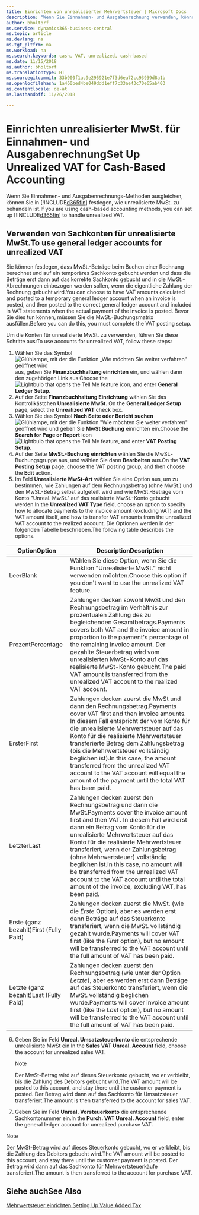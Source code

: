 ```yaml
---
title: Einrichten von unrealisierter Mehrwertsteuer | Microsoft Docs
description: "Wenn Sie Einnahmen- und Ausgabenrechnung verwenden, können Sie angeben, wie Sie unrealisierte MwSt. für Verkäufe und Einkäufe behandeln möchten."
author: bholtorf
ms.service: dynamics365-business-central
ms.topic: article
ms.devlang: na
ms.tgt_pltfrm: na
ms.workload: na
ms.search.keywords: cash, VAT, unrealized, cash-based
ms.date: 11/15/2018
ms.author: bholtorf
ms.translationtype: HT
ms.sourcegitcommit: 33b900f1ac9e295921e7f3d6ea72cc93939d8a1b
ms.openlocfilehash: 1a460bed4be049ddd1eff7c33ae43c70e65ab403
ms.contentlocale: de-at
ms.lasthandoff: 11/26/2018

---
```


# <a name="set-up-unrealized-vat-for-cash-based-accounting"></a><span data-ttu-id="06f4a-103">Einrichten unrealisierter MwSt. für Einnahmen- und Ausgabenrechnung</span><span class="sxs-lookup"><span data-stu-id="06f4a-103">Set Up Unrealized VAT for Cash-Based Accounting</span></span>
<span data-ttu-id="06f4a-104">Wenn Sie Einnahmen- und Ausgabenrechnungs-Methoden ausgleichen, können Sie in [!INCLUDE[d365fin](includes/d365fin_md.md)] festlegen, wie unrealisierte MwSt. zu behandeln ist.</span><span class="sxs-lookup"><span data-stu-id="06f4a-104">If you are using cash-based accounting methods, you can set up [!INCLUDE[d365fin](includes/d365fin_md.md)] to handle unrealized VAT.</span></span>

## <a name="to-use-general-ledger-accounts-for-unrealized-vat"></a><span data-ttu-id="06f4a-105">Verwenden von Sachkonten für unrealisierte MwSt.</span><span class="sxs-lookup"><span data-stu-id="06f4a-105">To use general ledger accounts for unrealized VAT</span></span>
<span data-ttu-id="06f4a-106">Sie können festlegen, dass MwSt.-Beträge beim Buchen einer Rechnung berechnet und auf ein temporäres Sachkonto gebucht werden und dass die Beträge erst dann auf das korrekte Sachkonto gebucht und in die MwSt.-Abrechnungen einbezogen werden sollen, wenn die eigentliche Zahlung der Rechnung gebucht wird.</span><span class="sxs-lookup"><span data-stu-id="06f4a-106">You can choose to have VAT amounts calculated and posted to a temporary general ledger account when an invoice is posted, and then posted to the correct general ledger account and included in VAT statements when the actual payment of the invoice is posted.</span></span> <span data-ttu-id="06f4a-107">Bevor Sie dies tun können, müssen Sie die MwSt.-Buchungsmatrix ausfüllen.</span><span class="sxs-lookup"><span data-stu-id="06f4a-107">Before you can do this, you must complete the VAT posting setup.</span></span>

<span data-ttu-id="06f4a-108">Um die Konten für unrealisierte MwSt. zu verwenden, führen Sie diese Schritte aus:</span><span class="sxs-lookup"><span data-stu-id="06f4a-108">To use accounts for unrealized VAT, follow these steps:</span></span>
1. <span data-ttu-id="06f4a-109">Wählen Sie das Symbol ![Glühlampe, mit der die Funktion „Wie möchten Sie weiter verfahren“ geöffnet wird](media/ui-search/search_small.png "Wie möchten Sie weiter verfahren?") aus, geben Sie **Finanzbuchhaltung einrichten** ein, und wählen dann den zugehörigen Link aus.</span><span class="sxs-lookup"><span data-stu-id="06f4a-109">Choose the ![Lightbulb that opens the Tell Me feature](media/ui-search/search_small.png "Tell me what you want to do") icon, and enter **General Ledger Setup**.</span></span>
2. <span data-ttu-id="06f4a-110">Auf der Seite **Finanzbuchhaltung Einrichtung** wählen Sie das Kontrollkästchen **Unrealisierte MwSt.**.</span><span class="sxs-lookup"><span data-stu-id="06f4a-110">On the **General Ledger Setup** page, select the **Unrealized VAT** check box.</span></span>
3. <span data-ttu-id="06f4a-111">Wählen Sie das Symbol **Nach Seite oder Bericht suchen** ![Glühlampe, mit der die Funktion "Wie möchten Sie weiter verfahren"](media/ui-search/search_small.png "Wie möchten Sie weiter verfahren") geöffnet wird und geben Sie **MwSt Buchung** einrichten ein.</span><span class="sxs-lookup"><span data-stu-id="06f4a-111">Choose the **Search for Page or Report** icon ![Lightbulb that opens the Tell Me feature](media/ui-search/search_small.png "Tell me what you want to do"), and enter **VAT Posting Setup**.</span></span>
4. <span data-ttu-id="06f4a-112">Auf der Seite **MwSt.-Buchung einrichten** wählen Sie die MwSt.-Buchungsgruppe aus, und wählen Sie dann **Bearbeiten** aus.</span><span class="sxs-lookup"><span data-stu-id="06f4a-112">On the **VAT Posting Setup** page, choose the VAT posting group, and then choose the **Edit** action.</span></span>
5. <span data-ttu-id="06f4a-113">Im Feld **Unrealisierte MwSt-Art** wählen Sie eine Option aus, um zu bestimmen, wie Zahlungen auf dem Rechnungsbetrag (ohne MwSt.) und den MwSt.-Betrag selbst aufgeteilt wird und wie MwSt.-Beträge vom Konto "Unreal. MwSt." auf das realisierte MwSt.-Konto gebucht werden.</span><span class="sxs-lookup"><span data-stu-id="06f4a-113">In the **Unrealized VAT Type** field, choose an option to specify how to allocate payments to the invoice amount (excluding VAT) and the VAT amount itself, and how to transfer VAT amounts from the unrealized VAT account to the realized account.</span></span> <span data-ttu-id="06f4a-114">Die Optionen werden in der folgenden Tabelle beschrieben.</span><span class="sxs-lookup"><span data-stu-id="06f4a-114">The following table describes the options.</span></span>

| <span data-ttu-id="06f4a-115">Option</span><span class="sxs-lookup"><span data-stu-id="06f4a-115">Option</span></span> | <span data-ttu-id="06f4a-116">Description</span><span class="sxs-lookup"><span data-stu-id="06f4a-116">Description</span></span> |
| --- | --- |
| <span data-ttu-id="06f4a-117">Leer</span><span class="sxs-lookup"><span data-stu-id="06f4a-117">Blank</span></span> | <span data-ttu-id="06f4a-118">Wählen Sie diese Option, wenn Sie die Funktion "Unrealisierte MwSt." nicht verwenden möchten.</span><span class="sxs-lookup"><span data-stu-id="06f4a-118">Choose this option if you don't want to use the unrealized VAT feature.</span></span> |
| <span data-ttu-id="06f4a-119">Prozent</span><span class="sxs-lookup"><span data-stu-id="06f4a-119">Percentage</span></span> | <span data-ttu-id="06f4a-120">Zahlungen decken sowohl MwSt und den Rechnungsbetrag im Verhältnis zur prozentualen Zahlung des zu begleichenden Gesamtbetrags.</span><span class="sxs-lookup"><span data-stu-id="06f4a-120">Payments covers both VAT and the invoice amount in proportion to the payment's percentage of the remaining invoice amount.</span></span> <span data-ttu-id="06f4a-121">Der gezahlte Steuerbetrag wird vom unrealisierten MwSt-Konto auf das realisierte MwSt-Konto gebucht.</span><span class="sxs-lookup"><span data-stu-id="06f4a-121">The paid VAT amount is transferred from the unrealized VAT account to the realized VAT account.</span></span> |
| <span data-ttu-id="06f4a-122">Erster</span><span class="sxs-lookup"><span data-stu-id="06f4a-122">First</span></span> | <span data-ttu-id="06f4a-123">Zahlungen decken zuerst die MwSt und dann den Rechnungsbetrag.</span><span class="sxs-lookup"><span data-stu-id="06f4a-123">Payments cover VAT first and then invoice amounts.</span></span> <span data-ttu-id="06f4a-124">In diesem Fall entspricht der vom Konto für die unrealisierte Mehrwertsteuer auf das Konto für die realisierte Mehrwertsteuer transferierte Betrag dem Zahlungsbetrag (bis die Mehrwertsteuer vollständig beglichen ist).</span><span class="sxs-lookup"><span data-stu-id="06f4a-124">In this case, the amount transferred from the unrealized VAT account to the VAT account will equal the amount of the payment until the total VAT has been paid.</span></span> |
| <span data-ttu-id="06f4a-125">Letzter</span><span class="sxs-lookup"><span data-stu-id="06f4a-125">Last</span></span> | <span data-ttu-id="06f4a-126">Zahlungen decken zuerst den Rechnungsbetrag und dann die MwSt.</span><span class="sxs-lookup"><span data-stu-id="06f4a-126">Payments cover the invoice amount first and then VAT.</span></span> <span data-ttu-id="06f4a-127">In diesem Fall wird erst dann ein Betrag vom Konto für die unrealisierte Mehrwertsteuer auf das Konto für die realisierte Mehrwertsteuer transferiert, wenn der Zahlungsbetrag (ohne Mehrwertsteuer) vollständig beglichen ist.</span><span class="sxs-lookup"><span data-stu-id="06f4a-127">In this case, no amount will be transferred from the unrealized VAT account to the VAT account until the total amount of the invoice, excluding VAT, has been paid.</span></span> |
| <span data-ttu-id="06f4a-128">Erste (ganz bezahlt)</span><span class="sxs-lookup"><span data-stu-id="06f4a-128">First (Fully Paid)</span></span> | <span data-ttu-id="06f4a-129">Zahlungen decken zuerst die MwSt. (wie die  _Erste_ Option), aber es werden erst dann Beträge auf das Steuerkonto transferiert, wenn die MwSt. vollständig gezahlt wurde.</span><span class="sxs-lookup"><span data-stu-id="06f4a-129">Payments will cover VAT first (like the _First_ option), but no amount will be transferred to the VAT account until the full amount of VAT has been paid.</span></span> |
| <span data-ttu-id="06f4a-130">Letzte (ganz bezahlt)</span><span class="sxs-lookup"><span data-stu-id="06f4a-130">Last (Fully Paid)</span></span> | <span data-ttu-id="06f4a-131">Zahlungen decken zuerst den Rechnungsbetrag (wie unter der Option _Letzte_), aber es werden erst dann Beträge auf das Steuerkonto transferiert, wenn die MwSt. vollständig beglichen wurde.</span><span class="sxs-lookup"><span data-stu-id="06f4a-131">Payments will cover invoice amount first (like the _Last_ option), but no amount will be transferred to the VAT account until the full amount of VAT has been paid.</span></span> |

6. <span data-ttu-id="06f4a-132">Geben Sie im Feld  **Unreal. Umsatzsteuerkonto** die entsprechende unrealisierte MwSt ein.</span><span class="sxs-lookup"><span data-stu-id="06f4a-132">In the **Sales VAT Unreal. Account** field, choose the account for unrealized sales VAT.</span></span>

    > [!NOTE]  
    > <span data-ttu-id="06f4a-133">Der MwSt-Betrag wird auf dieses Steuerkonto gebucht, wo er verbleibt, bis die Zahlung des Debitors gebucht wird.</span><span class="sxs-lookup"><span data-stu-id="06f4a-133">The VAT amount will be posted to this account, and stay there until the customer payment is posted.</span></span> <span data-ttu-id="06f4a-134">Der Betrag wird dann auf das Sachkonto für Umsatzsteuer transferiert.</span><span class="sxs-lookup"><span data-stu-id="06f4a-134">The amount is then transferred to the account for sales VAT.</span></span>
7. <span data-ttu-id="06f4a-135">Geben Sie im Feld **Unreal. Vorsteuerkonto** die entsprechende Sachkontonummer ein.</span><span class="sxs-lookup"><span data-stu-id="06f4a-135">In the **Purch. VAT Unreal. Account** field, enter the general ledger account for unrealized purchase VAT.</span></span>

> [!NOTE]  
> <span data-ttu-id="06f4a-136">Der MwSt-Betrag wird auf dieses Steuerkonto gebucht, wo er verbleibt, bis die Zahlung des Debitors gebucht wird.</span><span class="sxs-lookup"><span data-stu-id="06f4a-136">The VAT amount will be posted to this account, and stay there until the customer payment is posted.</span></span> <span data-ttu-id="06f4a-137">Der Betrag wird dann auf das Sachkonto für Mehrwertsteuerkäufe transferiert.</span><span class="sxs-lookup"><span data-stu-id="06f4a-137">The amount is then transferred to the account for purchase VAT.</span></span>

## <a name="see-also"></a><span data-ttu-id="06f4a-138">Siehe auch</span><span class="sxs-lookup"><span data-stu-id="06f4a-138">See Also</span></span>
[<span data-ttu-id="06f4a-139"> Mehrwertsteuer einrichten </span><span class="sxs-lookup"><span data-stu-id="06f4a-139">Setting Up Value Added Tax</span></span>](finance-setup-vat.md)


